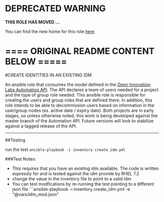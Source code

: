 # DEPRECATED WARNING
**THIS ROLE HAS MOVED ...**

You can find the new home for this role [here](https://github.com/redhat-cop/infra-ansible)

#  ==== ORIGINAL README CONTENT BELOW =====

#CREATE IDENTITIES IN AN EXISTING IDM 

An ansible role that consumes the model defined in the [Open Innovation Labs Automation API](https://github.com/rht-labs/api-design). The API declares a team of users needed for a project and the type of group role needed. This ansible role is responsible for creating the users and group roles that are defined there. In addition, this role intends to be able to decommission users based on information in the user/group nodes (ex. active date / expiry date). Both projects are in early stages, so unless otherwise noted, this work is being developed against the master branch of the Automation API. Future versions will look to stabilize against a tagged release of the API.

---
##Testing

run the test ```ansible-playbook -i inventory create_idm.yml```

###Test Notes: 

* This requires that you have an existing idm available. The code is written expressly for and is tested against the idm provide by RHEL 7.2
* change the value in the inventory file to point to a valid idm
* You can test modfications by re-running the test pointing to a different json file ```ansible-playbook -i inventory create_idm.yml -e "@vars/idm_mod.json"

